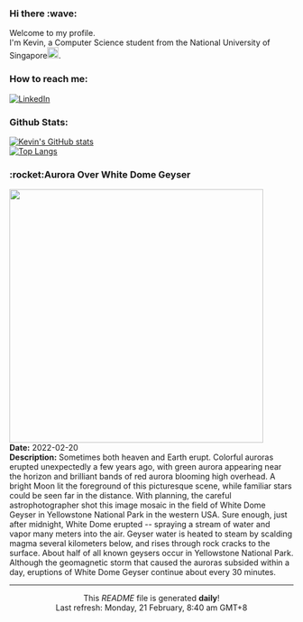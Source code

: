 <h3>Hi there :wave:</h3>

Welcome to my profile.   
I'm Kevin, a Computer Science student from the National University of Singapore<img src="https://img.icons8.com/color/96/000000/singapore-circular.png" width="20px"/>.</p>

<h3>How to reach me: </h3>
<a href="https://www.linkedin.com/in/kevin-foong/"><img alt="LinkedIn" src="https://img.shields.io/badge/linkedin-%230077B5.svg?&style=for-the-badge&logo=linkedin&logoColor=white" /></a> 

<h3>Github Stats: </h3> 

[![Kevin's GitHub stats](https://github-readme-stats.vercel.app/api?username=kevin9foong&theme=tokyonight)](https://github.com/anuraghazra/github-readme-stats) <br/>
[![Top Langs](https://github-readme-stats.vercel.app/api/top-langs/?username=kevin9foong&layout=compact&theme=tokyonight)](https://github.com/anuraghazra/github-readme-stats)

<h3>:rocket:Aurora Over White Dome Geyser</h3> 
<img width="450" src="https:&#x2F;&#x2F;apod.nasa.gov&#x2F;apod&#x2F;image&#x2F;2202&#x2F;geyseraurora_howell_2163.jpg" /><br/>
<b>Date:</b> 2022-02-20<br/>
<b>Description:</b> Sometimes both heaven and Earth erupt. Colorful auroras erupted unexpectedly a few years ago, with green aurora appearing near the horizon and brilliant bands of red aurora blooming high overhead.  A bright Moon lit the foreground of this picturesque scene, while familiar stars could be seen far in the distance.  With planning, the careful astrophotographer shot this image mosaic in the field of White Dome Geyser in Yellowstone National Park in the western USA. Sure enough, just after midnight, White Dome erupted -- spraying a stream of water and vapor many meters into the air. Geyser water is heated to steam by scalding magma several kilometers below, and rises through rock cracks to the surface. About half of all known geysers occur in Yellowstone National Park. Although the geomagnetic storm that caused the auroras subsided within a day, eruptions of White Dome Geyser continue about every 30 minutes.<br/>

------------
<p align="center">This <i>README</i> file is generated <b>daily</b>!</br>
Last refresh: Monday, 21 February, 8:40 am GMT+8<br />